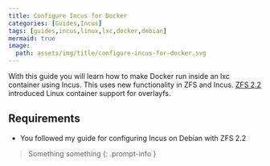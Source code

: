 ```yaml
---
title: Configure Incus for Docker
categories: [Guides,Incus]
tags: [guides,incus,linux,lxc,docker,debian]
mermaid: true
image:
  path: assets/img/title/configure-incus-for-docker.svg
---
```


With this guide you will learn how to make Docker run inside an lxc container using Incus. This uses new functionality in ZFS and Incus. [ZFS 2.2](https://github.com/openzfs/zfs/releases/tag/zfs-2.2.0) introduced Linux container support for overlayfs.

## Requirements
- You followed my guide for configuring Incus on Debian with ZFS 2.2



> Something something
{: .prompt-info }
